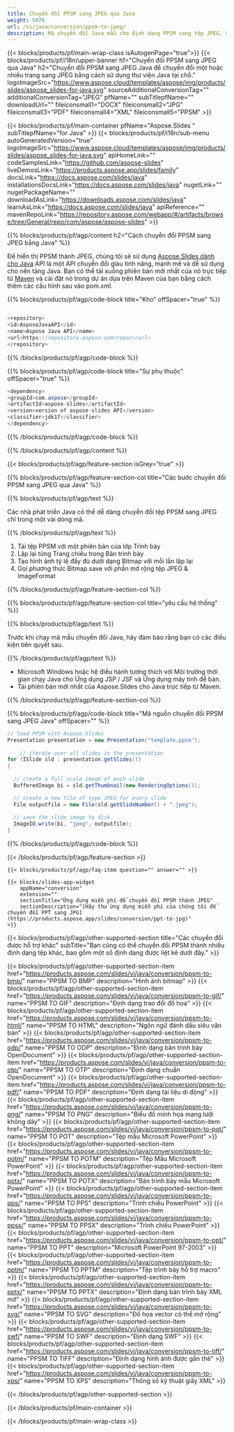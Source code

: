 ```yaml
---
title: Chuyển đổi PPSM sang JPEG qua Java
weight: 5070
url: /vi/java/conversion/ppsm-to-jpeg/ 
description: Mã chuyển đổi Java mẫu cho định dạng PPSM sang tệp JPEG. Sử dụng mã ví dụ này để xuất bản trình bày PowerPoint & OpenOffice sang JPEG trong bất kỳ Ứng dụng dựa trên Java trên Web hoặc Máy tính để bàn nào.
---
```


{{< blocks/products/pf/main-wrap-class isAutogenPage="true">}}
{{< blocks/products/pf/i18n/upper-banner h1="Chuyển đổi PPSM sang JPEG qua Java" h2="Chuyển đổi PPSM sang JPEG Java để chuyển đổi một hoặc nhiều trang sang JPEG bằng cách sử dụng thư viện Java tại chỗ." logoImageSrc="https://www.aspose.cloud/templates/aspose/img/products/slides/aspose_slides-for-java.svg" sourceAdditionalConversionTag="" additionalConversionTag="JPEG" pfName="" subTitlepfName="" downloadUrl="" fileiconsmall1="DOCX" fileiconsmall2="JPG" fileiconsmall3="PDF" fileiconsmall4="XML" fileiconsmall5="PPSM" >}}

{{< blocks/products/pf/main-container pfName="Aspose.Slides " subTitlepfName="for Java" >}}
{{< blocks/products/pf/i18n/sub-menu autoGeneratedVersion="true" logoImageSrc="https://www.aspose.cloud/templates/aspose/img/products/slides/aspose_slides-for-java.svg" apiHomeLink="" codeSamplesLink="https://github.com/aspose-slides" liveDemosLink="https://products.aspose.app/slides/family" docsLink="https://docs.aspose.com/slides/java" installationsDocsLink="https://docs.aspose.com/slides/java" nugetLink="" nugetPackageName="" downloadAsLink="https://downloads.aspose.com/slides/java" learnAsLink="https://docs.aspose.com/slides/java" apiReference="" mavenRepoLink="https://repository.aspose.com/webapp/#/artifacts/browse/tree/General/repo/com/aspose/aspose-slides" >}}

{{% blocks/products/pf/agp/content h2="Cách chuyển đổi PPSM sang JPEG bằng Java" %}}

 Để hiển thị PPSM thành JPEG, chúng tôi sẽ sử dụng
 [Aspose.Slides dành cho Java](https://products.aspose.com/slides/vi/java)
 API là một API chuyển đổi giàu tính năng, mạnh mẽ và dễ sử dụng cho nền tảng Java. Bạn có thể tải xuống phiên bản mới nhất của nó trực tiếp từ
 [Maven](https://repository.aspose.com/webapp/#/artifacts/browse/tree/General/repo/com/aspose/aspose-slides)
 và cài đặt nó trong dự án dựa trên Maven của bạn bằng cách thêm các cấu hình sau vào pom.xml.

{{% blocks/products/pf/agp/code-block title="Kho" offSpacer="true" %}}

```cs

<repository>
<id>AsposeJavaAPI</id>
<name>Aspose Java API</name>
<url>https://repository.aspose.com/repo/</url>
</repository>

```

{{% /blocks/products/pf/agp/code-block %}}

{{% blocks/products/pf/agp/code-block title="Sự phụ thuộc" offSpacer="true" %}}

```cs
<dependency>
<groupId>com.aspose</groupId>
<artifactId>aspose-slides</artifactId>
<version>version of aspose-slides API</version>
<classifier>jdk17</classifier>
</dependency>

```

{{% /blocks/products/pf/agp/code-block %}}

{{% /blocks/products/pf/agp/content %}}

{{< blocks/products/pf/agp/feature-section isGrey="true" >}}

{{% blocks/products/pf/agp/feature-section-col title="Các bước chuyển đổi PPSM sang JPEG qua Java" %}}

{{% blocks/products/pf/agp/text %}}

 Các nhà phát triển Java có thể dễ dàng chuyển đổi tệp PPSM sang JPEG chỉ trong một vài dòng mã.

{{% /blocks/products/pf/agp/text %}}

1. Tải tệp PPSM với một phiên bản của lớp Trình bày
1. Lặp lại từng Trang chiếu trong Bản trình bày
1. Tạo hình ảnh tỷ lệ đầy đủ dưới dạng Bitmap với mỗi lần lặp lại
1. Gọi phương thức Bitmap.save với phần mở rộng tệp JPEG & ImageFormat

{{% /blocks/products/pf/agp/feature-section-col %}}

{{% blocks/products/pf/agp/feature-section-col title="yêu cầu hệ thống" %}}

{{% blocks/products/pf/agp/text %}}

 Trước khi chạy mã mẫu chuyển đổi Java, hãy đảm bảo rằng bạn có các điều kiện tiên quyết sau.

{{% /blocks/products/pf/agp/text %}}

- Microsoft Windows hoặc hệ điều hành tương thích với Môi trường thời gian chạy Java cho Ứng dụng JSP / JSF và Ứng dụng máy tính để bàn.
- Tải phiên bản mới nhất của Aspose.Slides cho Java trực tiếp từ Maven.

{{% /blocks/products/pf/agp/feature-section-col %}}

{{% blocks/products/pf/agp/code-block title="Mã nguồn chuyển đổi PPSM sang JPEG Java" offSpacer="" %}}

```cs
// load PPSM with Aspose.Slides
Presentation presentation = new Presentation("template.ppsm");
   
    // iterate over all slides in the presentation
for (ISlide sld : presentation.getSlides()) 
{
  
  // create a full scale image of each slide
  BufferedImage bi = sld.getThumbnail(new RenderingOptions());

  // create a new file of type JPEG for every slide
  File outputfile = new File(sld.getSlideNumber() + ".jpeg");
  
  // save the slide image to disk
  ImageIO.write(bi, "jpeg", outputfile);
}   

```

{{% /blocks/products/pf/agp/code-block %}}

{{< /blocks/products/pf/agp/feature-section >}}

    {{< blocks/products/pf/agp/faq-item question="" answer="" >}}
 

<!-- aboutfile Starts -->

<!-- aboutfile Ends -->

    {{< blocks/slides-app-widget 
        appName="conversion"
        extension=""
        sectionTitle="Ứng dụng miễn phí để chuyển đổi PPSM thành JPEG" 
        sectionDescription="[Hãy thử ứng dụng miễn phí của chúng tôi để chuyển đổi PPT sang JPG](https://products.aspose.app/slides/conversion/ppt-to-jpg)" 
    >}}
    
{{< blocks/products/pf/agp/other-supported-section title="Các chuyển đổi được hỗ trợ khác" subTitle="Bạn cũng có thể chuyển đổi PPSM thành nhiều định dạng tệp khác, bao gồm một số định dạng được liệt kê dưới đây." >}}

{{< blocks/products/pf/agp/other-supported-section-item href="https://products.aspose.com/slides/vi/java/conversion/ppsm-to-bmp/" name="PPSM TO BMP" description="Hình ảnh bitmap" >}}
{{< blocks/products/pf/agp/other-supported-section-item href="https://products.aspose.com/slides/vi/java/conversion/ppsm-to-gif/" name="PPSM TO GIF" description="Định dạng trao đổi đồ họa" >}}
{{< blocks/products/pf/agp/other-supported-section-item href="https://products.aspose.com/slides/vi/java/conversion/ppsm-to-html/" name="PPSM TO HTML" description="Ngôn ngữ đánh dấu siêu văn bản" >}}
{{< blocks/products/pf/agp/other-supported-section-item href="https://products.aspose.com/slides/vi/java/conversion/ppsm-to-odp/" name="PPSM TO ODP" description="Định dạng bản trình bày OpenDocument" >}}
{{< blocks/products/pf/agp/other-supported-section-item href="https://products.aspose.com/slides/vi/java/conversion/ppsm-to-otp/" name="PPSM TO OTP" description="Định dạng chuẩn OpenDocument" >}}
{{< blocks/products/pf/agp/other-supported-section-item href="https://products.aspose.com/slides/vi/java/conversion/ppsm-to-pdf/" name="PPSM TO PDF" description="Định dạng tài liệu di động" >}}
{{< blocks/products/pf/agp/other-supported-section-item href="https://products.aspose.com/slides/vi/java/conversion/ppsm-to-png/" name="PPSM TO PNG" description="Biểu đồ minh họa mạng lưới không dây" >}}
{{< blocks/products/pf/agp/other-supported-section-item href="https://products.aspose.com/slides/vi/java/conversion/ppsm-to-pot/" name="PPSM TO POT" description="Tệp mẫu Microsoft PowerPoint" >}}
{{< blocks/products/pf/agp/other-supported-section-item href="https://products.aspose.com/slides/vi/java/conversion/ppsm-to-potm/" name="PPSM TO POTM" description="Tệp Mẫu Microsoft PowerPoint" >}}
{{< blocks/products/pf/agp/other-supported-section-item href="https://products.aspose.com/slides/vi/java/conversion/ppsm-to-potx/" name="PPSM TO POTX" description="Bản trình bày mẫu Microsoft PowerPoint" >}}
{{< blocks/products/pf/agp/other-supported-section-item href="https://products.aspose.com/slides/vi/java/conversion/ppsm-to-pps/" name="PPSM TO PPS" description="Trình chiếu PowerPoint" >}}
{{< blocks/products/pf/agp/other-supported-section-item href="https://products.aspose.com/slides/vi/java/conversion/ppsm-to-ppsx/" name="PPSM TO PPSX" description="Trình chiếu PowerPoint" >}}
{{< blocks/products/pf/agp/other-supported-section-item href="https://products.aspose.com/slides/vi/java/conversion/ppsm-to-ppt/" name="PPSM TO PPT" description="Microsoft PowerPoint 97-2003" >}}
{{< blocks/products/pf/agp/other-supported-section-item href="https://products.aspose.com/slides/vi/java/conversion/ppsm-to-pptm/" name="PPSM TO PPTM" description="Tệp trình bày hỗ trợ macro" >}}
{{< blocks/products/pf/agp/other-supported-section-item href="https://products.aspose.com/slides/vi/java/conversion/ppsm-to-pptx/" name="PPSM TO PPTX" description="Định dạng bản trình bày XML mở" >}}
{{< blocks/products/pf/agp/other-supported-section-item href="https://products.aspose.com/slides/vi/java/conversion/ppsm-to-svg/" name="PPSM TO SVG" description="Đồ họa vector có thể mở rộng" >}}
{{< blocks/products/pf/agp/other-supported-section-item href="https://products.aspose.com/slides/vi/java/conversion/ppsm-to-swf/" name="PPSM TO SWF" description="Định dạng SWF" >}}
{{< blocks/products/pf/agp/other-supported-section-item href="https://products.aspose.com/slides/vi/java/conversion/ppsm-to-tiff/" name="PPSM TO TIFF" description="Định dạng hình ảnh được gắn thẻ" >}}
{{< blocks/products/pf/agp/other-supported-section-item href="https://products.aspose.com/slides/vi/java/conversion/ppsm-to-xps/" name="PPSM TO XPS" description="Thông số kỹ thuật giấy XML" >}}

{{< /blocks/products/pf/agp/other-supported-section >}}

{{< /blocks/products/pf/main-container >}}
    
{{< /blocks/products/pf/main-wrap-class >}}